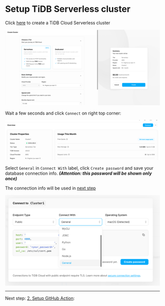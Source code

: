 # Setup TiDB Serverless cluster

Click [here](https://tidbcloud.com/console/clusters/create-cluster?utm_source=github&utm_medium=ossinsight_lite) to create a TiDB Cloud Serverless cluster

![create-cluster.png](images/create-cluster.png)

Wait a few seconds and click `Connect` on right top corner:

![connect.png](images/connect.png)

Select `General` in `Connect With` label, click `Create password` and save your database connection info. 
***(Attention: this password will be shown only once)***

The connection info will be used in [next step](repo-and-action.md)

![img.png](images/connect-with.png)

---

Next step: [2. Setup GitHub Action](repo-and-action.md): 

